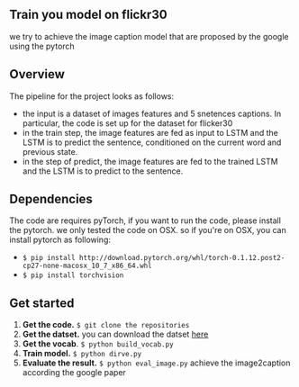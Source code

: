 ## Train you model on flickr30

we try to achieve the image caption model that are proposed by the google using the pytorch

## Overview

The pipeline for the project looks as follows:
- the input is a dataset of images features and 5 snetences captions. In particular, the code is set up
for the dataset for flicker30
- in the train step, the image features are fed as input to LSTM and the LSTM is to predict the sentence,
conditioned on the current word and previous state.
- in the step of predict, the image features are fed to the trained LSTM and the LSTM is to predict to the     sentence.


## Dependencies
The code are requires pyTorch, if you want to run the code, please install the pytorch.
we only tested the code on OSX. so if you're on OSX, you can install pytorch as following:
- `$ pip install http://download.pytorch.org/whl/torch-0.1.12.post2-cp27-none-macosx_10_7_x86_64.whl`
- `$ pip install torchvision`


## Get started
1. **Get the code.** `$ git clone the repositories`
2. **Get the datset.** you can download the datset [here](http://cs.stanford.edu/people/karpathy/deepimagesent/)
3. **Get the vocab**. `$ python build_vocab.py`
3. **Train model.** `$ python dirve.py`
4. **Evaluate the result.** `$ python eval_image.py`
achieve the image2caption according the google paper
